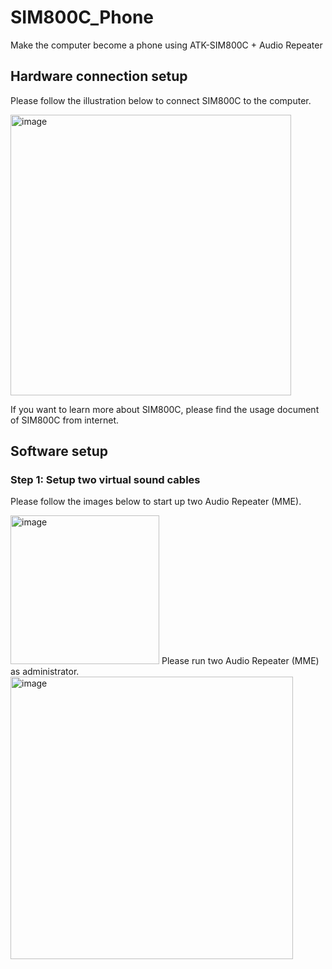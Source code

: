 # SIM800C_Phone
Make the computer become a phone using ATK-SIM800C + Audio Repeater

## Hardware connection setup
Please follow the illustration below to connect SIM800C to the computer.

<img width="449" alt="image" src="https://user-images.githubusercontent.com/43085343/182063712-eaf90801-f020-447b-a342-51268ef627e2.png">

If you want to learn more about SIM800C, please find the usage document of SIM800C from internet.

## Software setup
### Step 1: Setup two virtual sound cables
Please follow the images below to start up two Audio Repeater (MME).

<img width="238" alt="image" src="https://user-images.githubusercontent.com/43085343/182063963-7e44e5e4-94d1-4d3d-9871-22aa9739d0c2.png">
Please run two Audio Repeater (MME) as administrator.

<img width="452" alt="image" src="https://user-images.githubusercontent.com/43085343/182064036-4db102a7-7605-4eb5-a425-51cb26336cf1.png">





